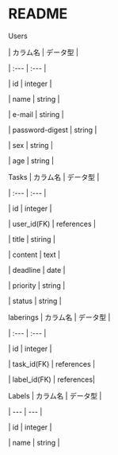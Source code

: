 # README
Users

| カラム名 | データ型 |

  | :--- | :--- |

  | id | integer |

  | name | string |

  | e-mail | stiring |

  | password-digest | string |

  | sex | string |
  
  | age | string |

Tasks
| カラム名 | データ型 |

  | :--- | :--- |

  | id | integer |

  | user_id(FK) | references |

  | title | stiring |

  | content | text |

  | deadline | date |

  | priority | string |

  | status | string |

laberings
| カラム名 | データ型 |

  | :--- | :--- |

  | id | integer |

  | task_id(FK) | references |

  | label_id(FK) | references|

Labels
  | カラム名 | データ型 |

  | --- | --- |

  | id | integer |

  | name | string |


